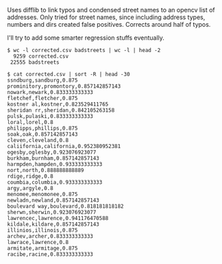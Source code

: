 Uses difflib to link typos and condensed street names to an opencv list of addresses. Only tried for street names, since including address types, numbers and dirs created false positives. Corrects around half of typos.

I'll try to add some smarter regression stuffs eventually.

```
$ wc -l corrected.csv badstreets | wc -l | head -2
  9259 corrected.csv
 22555 badstreets
```

```
$ cat corrected.csv | sort -R | head -30
ssndburg,sandburg,0.875
prominitory,promontory,0.857142857143
nowark,newark,0.833333333333
fletchef,fletcher,0.875
kostner al,kostner,0.823529411765
sheridan rr,sheridan,0.842105263158
pulsk,pulaski,0.833333333333
loral,lorel,0.8
philipps,phillips,0.875
soak,oak,0.857142857143
cleven,cleveland,0.8
caliifornia,california,0.952380952381
ogesby,oglesby,0.923076923077
burkham,burnham,0.857142857143
harmpden,hampden,0.933333333333
nort,north,0.888888888889
rdige,ridge,0.8
coumbia,columbia,0.933333333333
argy,argyle,0.8
menomee,menomonee,0.875
newladn,newland,0.857142857143
boulevard way,boulevard,0.818181818182
sherwn,sherwin,0.923076923077
lawrencec,lawrence,0.941176470588
kildale,kildare,0.857142857143
illinios,illinois,0.875
archev,archer,0.833333333333
lawrace,lawrence,0.8
armitate,armitage,0.875
racibe,racine,0.833333333333
```
